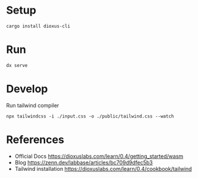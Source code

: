 # Setup
```
cargo install dioxus-cli
```

# Run
```
dx serve
```
# Develop
Run tailwind compiler
```
npx tailwindcss -i ./input.css -o ./public/tailwind.css --watch
```

# References
- Official Docs
https://dioxuslabs.com/learn/0.4/getting_started/wasm
- Blog
https://zenn.dev/labbase/articles/bc709d9dfec5b3
- Tailwind installation
https://dioxuslabs.com/learn/0.4/cookbook/tailwind
